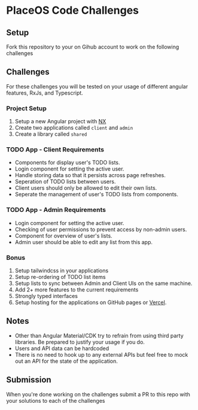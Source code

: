 # PlaceOS Code Challenges

## Setup

Fork this repository to your on Gihub account to work on the following challenges

## Challenges

For these challenges you will be tested on your usage of different angular features, RxJs, and Typescript.

### Project Setup

1. Setup a new Angular project with [NX](https://nx.dev/latest/angular/tutorial/01-create-application)
1. Create two applications called `client` and `admin`
1. Create a library called `shared`

### TODO App - Client Requirements

* Components for display user's TODO lists.
* Login component for setting the active user.
* Handle storing data so that it persists across page refreshes.
* Seperation of TODO lists between users.
* Client users should only be allowed to edit their own lists.
* Seperate the management of user's TODO lists from components.

### TODO App - Admin Requirements

* Login component for setting the active user.
* Checking of user permissions to prevent access by non-admin users.
* Component for overview of user's lists.
* Admin user should be able to edit any list from this app.

### Bonus

1. Setup tailwindcss in your applications
1. Setup re-ordering of TODO list items
1. Setup lists to sync between Admin and Client UIs on the same machine.
1. Add 2+ more features to the current requirements
1. Strongly typed interfaces
1. Setup hosting for the applications on GitHub pages or [Vercel](https://vercel.com).

## Notes

* Other than Angular Material/CDK try to refrain from using third party libraries. Be prepared to justify your usage if you do.
* Users and API data can be hardcoded
* There is no need to hook up to any external APIs but feel free to mock out an API for the state of the application. 

## Submission

When you're done working on the challenges submit a PR to this repo with your solutions to each of the challenges